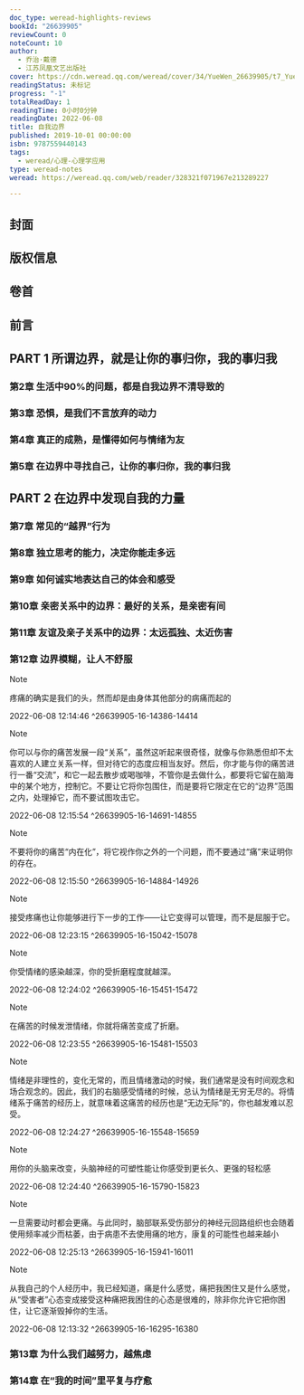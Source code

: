 ```yaml
---
doc_type: weread-highlights-reviews
bookId: "26639905"
reviewCount: 0
noteCount: 10
author:
  - 乔治·戴德
  - 江苏凤凰文艺出版社
cover: https://cdn.weread.qq.com/weread/cover/34/YueWen_26639905/t7_YueWen_26639905.jpg
readingStatus: 未标记
progress: "-1"
totalReadDay: 1
readingTime: 0小时0分钟
readingDate: 2022-06-08
title: 自我边界
published: 2019-10-01 00:00:00
isbn: 9787559440143
tags:
  - weread/心理-心理学应用
type: weread-notes
weread: https://weread.qq.com/web/reader/328321f071967e213289227

---
```



## 封面

## 版权信息

## 卷首

## 前言

## PART 1 所谓边界，就是让你的事归你，我的事归我

### 第2章 生活中90%的问题，都是自我边界不清导致的

### 第3章 恐惧，是我们不言放弃的动力

### 第4章 真正的成熟，是懂得如何与情绪为友

### 第5章 在边界中寻找自己，让你的事归你，我的事归我

## PART 2 在边界中发现自我的力量

### 第7章 常见的“越界”行为

### 第8章 独立思考的能力，决定你能走多远

### 第9章 如何诚实地表达自己的体会和感受

### 第10章 亲密关系中的边界：最好的关系，是亲密有间

### 第11章 友谊及亲子关系中的边界：太远孤独、太近伤害

### 第12章 边界模糊，让人不舒服

> [!NOTE] 
> 疼痛的确实是我们的头，然而却是由身体其他部分的病痛而起的
> 
> 2022-06-08 12:14:46 ^26639905-16-14386-14414

> [!NOTE] 
> 你可以与你的痛苦发展一段“关系”，虽然这听起来很奇怪，就像与你熟悉但却不太喜欢的人建立关系一样，但对待它的态度应相当友好。然后，你才能与你的痛苦进行一番“交流”，和它一起去散步或喝咖啡，不管你是去做什么，都要将它留在脑海中的某个地方，控制它。不要让它将你包围住，而是要将它限定在它的“边界”范围之内，处理掉它，而不要试图攻击它。
> 
> 2022-06-08 12:15:54 ^26639905-16-14691-14855

> [!NOTE] 
> 不要将你的痛苦“内在化”，将它视作你之外的一个问题，而不要通过“痛”来证明你的存在。
> 
> 2022-06-08 12:15:50 ^26639905-16-14884-14926

> [!NOTE] 
> 接受疼痛也让你能够进行下一步的工作——让它变得可以管理，而不是屈服于它。
> 
> 2022-06-08 12:23:15 ^26639905-16-15042-15078

> [!NOTE] 
> 你受情绪的感染越深，你的受折磨程度就越深。
> 
> 2022-06-08 12:24:02 ^26639905-16-15451-15472

> [!NOTE] 
> 在痛苦的时候发泄情绪，你就将痛苦变成了折磨。
> 
> 2022-06-08 12:23:55 ^26639905-16-15481-15503

> [!NOTE] 
> 情绪是非理性的，变化无常的，而且情绪激动的时候，我们通常是没有时间观念和场合观念的。因此，我们的右脑感受情绪的时候，总认为情绪是无穷无尽的。将情绪系于痛苦的经历上，就意味着这痛苦的经历也是“无边无际”的，你也越发难以忍受。
> 
> 2022-06-08 12:24:27 ^26639905-16-15548-15659

> [!NOTE] 
> 用你的头脑来改变，头脑神经的可塑性能让你感受到更长久、更强的轻松感
> 
> 2022-06-08 12:24:40 ^26639905-16-15790-15823

> [!NOTE] 
> 一旦需要动时都会更痛。与此同时，脑部联系受伤部分的神经元回路组织也会随着使用频率减少而枯萎，由于病患不去使用痛的地方，康复的可能性也越来越小
> 
> 2022-06-08 12:25:13 ^26639905-16-15941-16011

> [!NOTE] 
> 从我自己的个人经历中，我已经知道，痛是什么感觉，痛把我困住又是什么感觉，从“受害者”心态变成接受这种痛把我困住的心态是很难的，除非你允许它把你困住，让它逐渐毁掉你的生活。
> 
> 2022-06-08 12:13:32 ^26639905-16-16295-16380

### 第13章 为什么我们越努力，越焦虑

### 第14章 在“我的时间”里平复与疗愈

